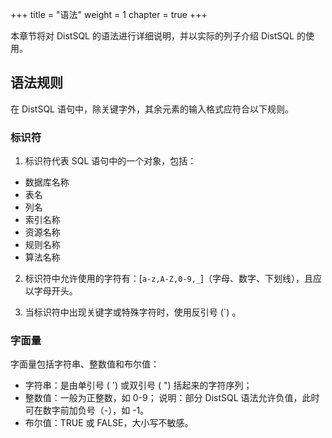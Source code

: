 +++
title = "语法"
weight = 1
chapter = true
+++

本章节将对 DistSQL 的语法进行详细说明，并以实际的列子介绍 DistSQL 的使用。

## 语法规则

在 DistSQL 语句中，除关键字外，其余元素的输入格式应符合以下规则。

### 标识符

1. 标识符代表 SQL 语句中的一个对象，包括：

- 数据库名称
- 表名
- 列名
- 索引名称
- 资源名称
- 规则名称
- 算法名称

2. 标识符中允许使用的字符有：[`a-z,A-Z,0-9,_`]（字母、数字、下划线），且应以字母开头。

3. 当标识符中出现关键字或特殊字符时，使用反引号 (`) 。

### 字面量

字面量包括字符串、整数值和布尔值：

- 字符串：是由单引号 ( ') 或双引号 ( ") 括起来的字符序列；
- 整数值：一般为正整数，如 0-9；
说明：部分 DistSQL 语法允许负值，此时可在数字前加负号（-），如 -1。
- 布尔值：TRUE 或 FALSE，大小写不敏感。